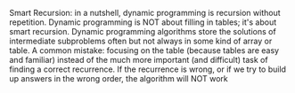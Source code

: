 Smart Recursion: in a nutshell, dynamic programming is recursion without repetition.
	Dynamic programming is NOT about filling in tables; it's about smart recursion.
	Dynamic programming algorithms store the solutions of intermediate subproblems often but not always in some kind of array or table.
	A common mistake: focusing on the table (because tables are easy and familiar) instead of the much more important (and difficult) task of finding a correct recurrence.
If the recurrence is wrong, or if we try to build up answers in the wrong order, the algorithm will NOT work
